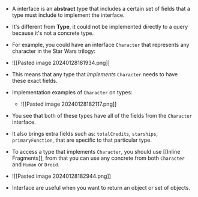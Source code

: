- A interface is an **abstract** type that includes a certain set of fields that a type must include to implement the interface.
- It's different from **Type**, it could not be implemented directly to a query because it's not a concrete type.

- For example, you could have an interface `Character` that represents any character in the Star Wars trilogy:
- ![[Pasted image 20240128181934.png]]
- This means that any type that *implements* `Character` needs to have these exact fields.

- Implementation examples of `Character` on types:
	- ![[Pasted image 20240128182117.png]]
- You see that both of these types have all of the fields from the `Character` interface.
- It also brings extra fields such as: `totalCredits`, `starships`, `primaryFunction`, that are specific to that particular type.
- To access a type that implements `Character`, you should use [[Inline Fragments]], from that you can use any concrete from both `Character` and `Human` or `Droid`.
- ![[Pasted image 20240128182944.png]]

- Interface are useful when you want to return an object or set of objects.